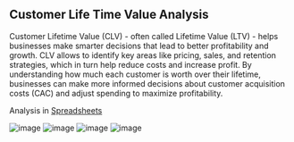 ## Customer Life Time Value Analysis

Customer Lifetime Value (CLV) - often called Lifetime Value (LTV) - helps businesses make smarter decisions that lead to better profitability and growth. CLV allows to identify key areas like pricing, sales, and retention strategies, which in turn help reduce costs and increase profit. By understanding how much each customer is worth over their lifetime, businesses can make more informed decisions about customer acquisition costs (CAC) and adjust spending to maximize profitability.

Analysis in [Spreadsheets](https://docs.google.com/spreadsheets/d/1ueH-u6Eb1cN0sOQPfY_6twDhc1cbGF-lHEsU8g3iTnw/edit?usp=sharing)

![image](https://github.com/user-attachments/assets/3f7ae197-4a9f-4129-b208-c0596a0661f6)
![image](https://github.com/user-attachments/assets/0d83e07c-8b9b-4a8e-b54d-2e724b6154e6)
![image](https://github.com/user-attachments/assets/acaffafc-5dc2-4924-9e8c-f1a6dda13354)
![image](https://github.com/user-attachments/assets/020deed0-0b42-48a5-9cae-4d1b07763289)





